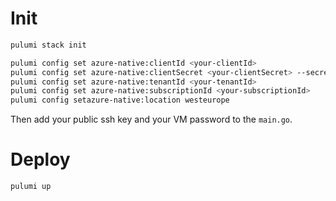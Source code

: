 # Init

```bash
pulumi stack init

pulumi config set azure-native:clientId <your-clientId>
pulumi config set azure-native:clientSecret <your-clientSecret> --secret
pulumi config set azure-native:tenantId <your-tenantId>
pulumi config set azure-native:subscriptionId <your-subscriptionId>
pulumi config setazure-native:location westeurope
```

Then add your public ssh key and your VM password to the `main.go`.

# Deploy

```bash
pulumi up
```
